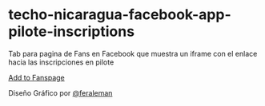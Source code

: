 techo-nicaragua-facebook-app-pilote-inscriptions
================================================

Tab para pagina de Fans en Facebook que muestra un iframe con el enlace hacia las inscripciones en pilote

[Add to Fanspage](https://www.facebook.com/dialog/pagetab?app_id=591670510878113&redirect_uri=http://facebook.com)

Diseño Gráfico por [@feraleman](http://twitter.com/feraleman)
